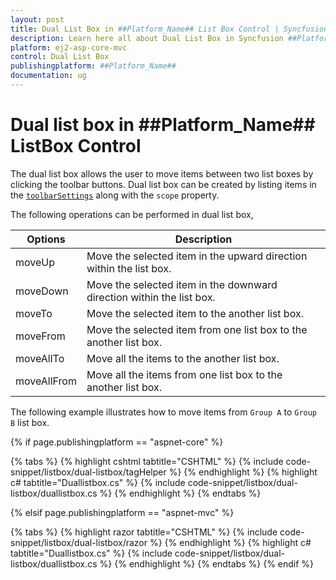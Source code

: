 ```yaml
---
layout: post
title: Dual List Box in ##Platform_Name## List Box Control | Syncfusion
description: Learn here all about Dual List Box in Syncfusion ##Platform_Name## List Box component of Syncfusion Essential JS 2 and more.
platform: ej2-asp-core-mvc
control: Dual List Box
publishingplatform: ##Platform_Name##
documentation: ug
---
```



# Dual list box in ##Platform_Name## ListBox Control

The dual list box allows the user to move items between two list boxes by clicking the toolbar buttons. Dual list box can be created by listing items in the [`toolbarSettings`](https://help.syncfusion.com/cr/cref_files/aspnetcore-js2/Syncfusion.EJ2~Syncfusion.EJ2.DropDowns.ListBox~ToolbarSettings.html) along with the `scope` property.

The following operations can be performed in dual list box,

| Options | Description |
|------|-------------|
| moveUp | Move the selected item in the upward direction within the list box. |
| moveDown | Move the selected item in the downward direction within the list box. |
| moveTo |  Move the selected item to the another list box. |
| moveFrom | Move the selected item from one list box to the another list box. |
| moveAllTo | Move all the items to the another list box. |
| moveAllFrom |  Move all the items from one list box to the another list box. |

The following example illustrates how to move items from `Group A` to `Group B` list box.

{% if page.publishingplatform == "aspnet-core" %}

{% tabs %}
{% highlight cshtml tabtitle="CSHTML" %}
{% include code-snippet/listbox/dual-listbox/tagHelper %}
{% endhighlight %}
{% highlight c# tabtitle="Duallistbox.cs" %}
{% include code-snippet/listbox/dual-listbox/duallistbox.cs %}
{% endhighlight %}
{% endtabs %}

{% elsif page.publishingplatform == "aspnet-mvc" %}

{% tabs %}
{% highlight razor tabtitle="CSHTML" %}
{% include code-snippet/listbox/dual-listbox/razor %}
{% endhighlight %}
{% highlight c# tabtitle="Duallistbox.cs" %}
{% include code-snippet/listbox/dual-listbox/duallistbox.cs %}
{% endhighlight %}
{% endtabs %}
{% endif %}

